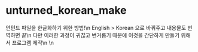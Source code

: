 # unturned_korean_make

언턴드 파일을 한글화하기 위한 방법!\n
English > Korean 으로 바꿔주고 내용물도 번역하면 끝\n
다만 이러한 과정이 귀찮고 번거롭기 때문에 이것을 간단하게 만들기 위해서 프로그램 제작\n
\n
